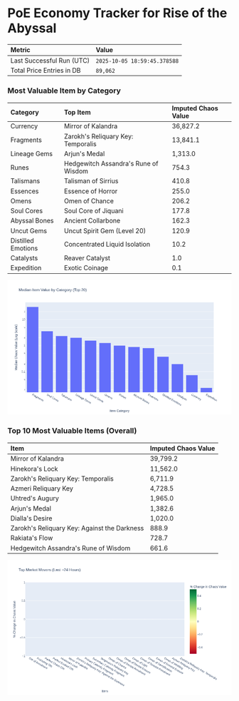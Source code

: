 # PoE Economy Tracker for Rise of the Abyssal

<!-- START_MAINTENANCE -->
| Metric | Value |
|:---|:---|
| Last Successful Run (UTC) | `2025-10-05 18:59:45.378588` |
| Total Price Entries in DB | `89,062` |

<!-- END_MAINTENANCE -->

<!-- START_DATAFRAME_DEBUG -->
<!-- END_DATAFRAME_DEBUG -->

<!-- START_CATEGORY_ANALYSIS -->
### Most Valuable Item by Category
| Category | Top Item | Imputed Chaos Value |
| :--- | :--- | :--- |
| Currency | Mirror of Kalandra | 36,827.2 |
| Fragments | Zarokh's Reliquary Key: Temporalis | 13,841.1 |
| Lineage Gems | Arjun's Medal | 1,313.0 |
| Runes | Hedgewitch Assandra's Rune of Wisdom | 754.3 |
| Talismans | Talisman of Sirrius | 410.8 |
| Essences | Essence of Horror | 255.0 |
| Omens | Omen of Chance | 206.2 |
| Soul Cores | Soul Core of Jiquani | 177.8 |
| Abyssal Bones | Ancient Collarbone | 162.3 |
| Uncut Gems | Uncut Spirit Gem (Level 20) | 120.9 |
| Distilled Emotions | Concentrated Liquid Isolation | 10.2 |
| Catalysts | Reaver Catalyst | 1.0 |
| Expedition | Exotic Coinage | 0.1 |


![Category Analysis Chart](charts/category_analysis.png)
<!-- END_ANALYSIS -->

<!-- START_ANALYSIS -->
### Top 10 Most Valuable Items (Overall)
| Item | Imputed Chaos Value |
| :--- | :--- |
| Mirror of Kalandra | 39,799.2 |
| Hinekora's Lock | 11,562.0 |
| Zarokh's Reliquary Key: Temporalis | 6,711.9 |
| Azmeri Reliquary Key | 4,728.5 |
| Uhtred's Augury | 1,965.0 |
| Arjun's Medal | 1,382.6 |
| Dialla's Desire | 1,020.0 |
| Zarokh's Reliquary Key: Against the Darkness | 888.9 |
| Rakiata's Flow | 728.7 |
| Hedgewitch Assandra's Rune of Wisdom | 661.6 |


![Market Movers Chart](charts/market_movers.png)
<!-- END_ANALYSIS -->
